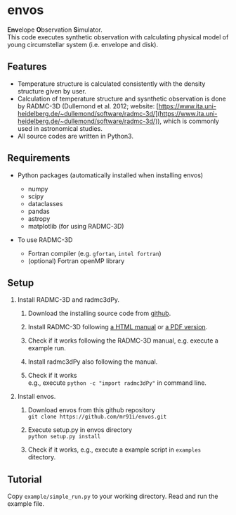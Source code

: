 # **envos**

**Env**elope **O**bservation **S**imulator.  
This code executes synthetic observation with calculating physical model of young circumstellar system (i.e. envelope and disk). 

## Features

- Temperature structure is calculated consistently with the density structure given by user.
- Calculation of temperature structure and sysnthetic observation is done by RADMC-3D (Dullemond et al. 2012; website: [https://www.ita.uni-heidelberg.de/~dullemond/software/radmc-3d/](https://www.ita.uni-heidelberg.de/~dullemond/software/radmc-3d/)), which is commonly used in astronomical studies. 
- All source codes are written in Python3.

## Requirements
- Python packages (automatically installed when installing envos)
    - numpy
    - scipy
    - dataclasses
    - pandas
    - astropy
    - matplotlib (for using RADMC-3D)

- To use RADMC-3D
     - Fortran compiler (e.g. `gfortan`, `intel fortran`)
     - (optional) Fortran openMP library



## Setup
1. Install RADMC-3D and radmc3dPy. 

     1. Download the installing source code from [github](https://github.com/dullemond/radmc3d-2.0).
      
     2. Install RADMC-3D following [a HTML manual](https://www.ita.uni-heidelberg.de/~dullemond/software/radmc-3d/manual_radmc3d/index.html) or [a PDF version](https://www.ita.uni-heidelberg.de/~dullemond/software/radmc-3d/radmc3d.pdf).

     3. Check if it works following the RADMC-3D manual, e.g. execute a example run.

     4. Install radmc3dPy also following the manual. 

     5. Check if it works  
     e.g., execute `python -c "import radmc3dPy"` in command line.   


2. Install envos.

    1. Download envos from this github repository  
    `git clone https://github.com/mr91i/envos.git` 

    2. Execute setup.py in envos directory  
    `python setup.py install`
    
    3. Check if it works, e.g., execute a example script in `examples` ditectory.


<!--

    * Put the dust opacity table and molecular line table that you want to use in RADMC-3D, into a directory.  Initially, (e.g., `storage/dustkappa_MRN20.inp`, `storage/molecule_c18o.inp`)dustkappa_XXX.inp and molecule_XXX.inp file can be found in directories of RADMC-3D package. One can also get any molecule_XXX.inp from [*Leiden Atomic and Molecular Database*](https://home.strw.leidenuniv.nl/~moldata/))

-->



 


## Tutorial
Copy `example/simple_run.py` to your working directory. Read and run the example file.


